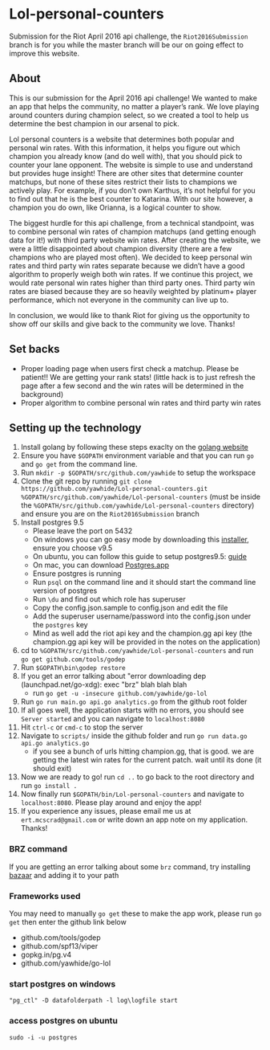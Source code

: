 # Lol-personal-counters
Submission for the Riot April 2016 api challenge, the `Riot2016Submission` branch is for you while the master branch will be our on going effect to improve this website.

## About
This is our submission for the April 2016 api challenge! We wanted to make an app that helps the community, no matter a player’s rank. We love playing around counters during champion select, so we created a tool to help us determine the best champion in our arsenal to pick.

Lol personal counters is a website that determines both popular and personal win rates. With this information, it helps you figure out which champion you already know (and do well with), that you should pick to counter your lane opponent. The website is simple to use and understand but provides huge insight! There are other sites that determine counter matchups, but none of these sites restrict their lists to champions we actively play. For example, if you don't own Karthus, it’s not helpful for you to find out that he is the best counter to Katarina. With our site however, a champion you do own, like Orianna, is a logical counter to show.

The biggest hurdle for this api challenge, from a technical standpoint, was to combine personal win rates of champion matchups (and getting enough data for it!) with third party website win rates. After creating the website, we were a little disappointed about champion diversity (there are a few champions who are played most often). We decided to keep personal win rates and third party win rates separate because we didn’t have a good algorithm to properly weigh both win rates. If we continue this project, we would rate personal win rates higher than third party ones. Third party win rates are biased because they are so heavily weighted by platinum+ player performance, which not everyone in the community can live up to.

In conclusion, we would like to thank Riot for giving us the opportunity to show off our skills and give back to the community we love. Thanks!

## Set backs
- Proper loading page when users first check a matchup. Please be patient!! We are getting your rank stats! (little hack is to just refresh the page after a few second and the win rates will be determined in the background)
- Proper algorithm to combine personal win rates and third party win rates

## Setting up the technology
1. Install golang by following these steps exaclty on the [golang website](https://golang.org/doc/install)
2. Ensure you have `$GOPATH` environment variable and that you can run `go` and `go get` from the command line.
3. Run `mkdir -p $GOPATH/src/github.com/yawhide` to setup the workspace
4. Clone the git repo by running `git clone https://github.com/yawhide/Lol-personal-counters.git %GOPATH/src/github.com/yawhide/Lol-personal-counters` (must be inside the `%GOPATH/src/github.com/yawhide/Lol-personal-counters` directory) and ensure you are on the `Riot2016Submission` branch
5. Install postgres 9.5
    - Please leave the port on 5432
    - On windows you can go easy mode by downloading this [installer](http://www.enterprisedb.com/products-services-training/pgdownload#windows), ensure you choose v9.5
    - On ubuntu, you can follow this guide to setup postgres9.5: [guide](https://www.howtoforge.com/tutorial/how-to-install-postgresql-95-on-ubuntu-12_04-15_10/)
    - On mac, you can download [Postgres.app](http://postgresapp.com/)
    - Ensure postgres is running
    - Run `psql` on the command line and it should start the command line version of postgres
    - Run `\du` and find out which role has superuser
    - Copy the config.json.sample to config.json and edit the file
    - Add the superuser username/password into the config.json under the `postgres` key
    - Mind as well add the riot api key and the champion.gg api key (the champion.gg api key will be provided in the notes on the application)
6. cd to `%GOPATH/src/github.com/yawhide/Lol-personal-counters` and run `go get github.com/tools/godep`
7. Run `$GOPATH\bin\godep restore`
8. If you get an error talking about "error downloading dep (launchpad.net/go-xdg): exec "brz" blah blah blah 
    - run `go get -u -insecure github.com/yawhide/go-lol`
9. Run `go run main.go api.go analytics.go` from the github root folder
10. If all goes well, the application starts with no errors, you should see `Server started` and you can navigate to `localhost:8080`
11. Hit `ctrl-c` or `cmd-c` to stop the server
12. Navigate to `scripts/` inside the github folder and run `go run data.go api.go analytics.go`
    - if you see a bunch of urls hitting champion.gg, that is good. we are getting the latest win rates for the current patch. wait until its done (it should exit)
13. Now we are ready to go! run `cd ..` to go back to the root directory and run `go install .`
14. Now finally run `$GOPATH/bin/Lol-personal-counters` and navigate to `localhost:8080`. Please play around and enjoy the app!
15. If you experience any issues, please email me us at `ert.mcscrad@gmail.com` or write down an app note on my application. Thanks!

### BRZ command
If you are getting an error talking about some `brz` command, try installing [bazaar](http://wiki.bazaar.canonical.com/Download) and adding it to your path

### Frameworks used
You may need to manually `go get` these to make the app work, please run `go get` then enter the github link below
- github.com/tools/godep
- github.com/spf13/viper
- gopkg.in/pg.v4
- github.com/yawhide/go-lol


### start postgres on windows
`"pg_ctl" -D datafolderpath -l log\logfile start`

### access postgres on ubuntu
`sudo -i -u postgres`
